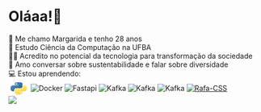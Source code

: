 # Oláaa!🌼
<div style="display: inline_block">
🌼 Me chamo Margarida e tenho 28 anos <br/>
📘 Estudo Ciência da Computação na UFBA <br/>
👩‍💻 Acredito no potencial da tecnologia para transformação da sociedade <br/>
🌱 Amo conversar sobre sustentabilidade e falar sobre diversidade <br/>
💻 Estou aprendendo:  
<br>
<div style="display: inline_block">
  <img align="center" alt="Python" height="30" width="40" src="https://raw.githubusercontent.com/devicons/devicon/master/icons/python/python-original.svg">
  <img align="center" alt="Docker" height="30" width="40" src="https://cdn.jsdelivr.net/gh/devicons/devicon@latest/icons/docker/docker-original-wordmark.svg">
  <img align="center" alt="Fastapi" height="30" width="40" src="https://cdn.jsdelivr.net/gh/devicons/devicon@latest/icons/fastapi/fastapi-original.svg">
  <img align="center" alt="Kafka" height="30" width="40" src="https://cdn.jsdelivr.net/gh/devicons/devicon@latest/icons/apachekafka/apachekafka-original.svg">
    <img align="center" alt="Kafka" height="30" width="40" src="https://cdn.jsdelivr.net/gh/devicons/devicon@latest/icons/kubernetes/kubernetes-original.svg">
  <img align="center" alt="Kafka" height="30" width="40" src="https://cdn.jsdelivr.net/gh/devicons/devicon@latest/icons/postgresql/postgresql-original.svg">


  <a href="https://cursos.alura.com.br/user/margaridammcm/fullCertificate/c07a258611803aff77f7c7c7b6d7aecf">
  <img align="center" alt="Rafa-CSS" height="40" width="40" src="https://www.iconpacks.net/icons/1/free-certificate-icon-1356-thumb.png">
</div>
<div>
  <img height="180em" src="https://github-readme-stats-git-masterrstaa-rickstaa.vercel.app/api/top-langs/?username=margaridamarina&layout=compact&langs_count=7&theme=dracula"/>
</div>
